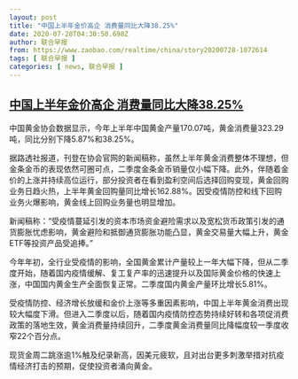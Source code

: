 ```yaml
---
layout: post
title: "中国上半年金价高企 消费量同比大降38.25%"
date: 2020-07-28T04:30:50.698Z
author: 联合早报
from: https://www.zaobao.com/realtime/china/story20200728-1072614
tags: [ 联合早报 ]
categories: [ news, 联合早报 ]
---
```

<!--1595937000000-->
[中国上半年金价高企 消费量同比大降38.25%](https://www.zaobao.com/realtime/china/story20200728-1072614)
------

<div>
<p>中国黄金协会数据显示，今年上半年中国黄金产量170.07吨，黄金消费量323.29吨，同比分别下降5.87%和38.25%。</p><p>据路透社报道，刊登在协会官网的新闻稿称，虽然上半年黄金消费整体不理想，但金条金币的表现依然可圈可点，二季度金条金币销量仅小幅下降。此外，伴随着金价的上涨并持续高位运行，部分投资者在看到盈利空间后选择回购变现，黄金回购业务日趋火热，上半年黄金回购量同比增长162.88%。因受疫情防控和线下回购业务火爆影响，黄金线上回购业务量也明显增加。</p><p>新闻稿称：“受疫情蔓延引发的资本市场资金避险需求以及宽松货币政策引发的通货膨胀忧虑影响，黄金避险和抵御通货膨胀功能凸显，黄金交易量大幅上升，黄金ETF等投资产品受追捧。”</p><section id="imu"><div id="dfp-ad-imu1-wrapper" class="dfp-tag-wrapper"><div id="dfp-ad-imu1" class="dfp-tag-wrapper"></div></div></section><p>今年年初，全行业受疫情的影响，全国黄金累计产量较上一年大幅下降，但从二季度开始，随着国内疫情缓解、复工复产率的迅速提升以及国际黄金价格的快速上涨，中国国内黄金生产全面恢复正常。二季度国内黄金产量环比增长5.81%。</p><p>受疫情防控、经济增长放缓和金价上涨等多重因素影响，中国上半年黄金消费出现较大幅度下滑。但进入二季度以后，随着国内疫情防控态势持续好转和各项促消费政策的落地生效，黄金消费量持续回升，二季度黄金消费量同比降幅度较一季度收窄22个百分点。</p><p>现货金周二跳涨逾1%触及纪录新高，因美元疲软，且对出台更多刺激举措对抗疫情经济打击的预期，促使投资者涌向黄金。</p><div id="innity-in-post"></div><div id="dfp-ad-midarticlespecial-wrapper" class="dfp-tag-wrapper"><div id="dfp-ad-midarticlespecial" class="dfp-tag-wrapper"></div></div>
</div>
